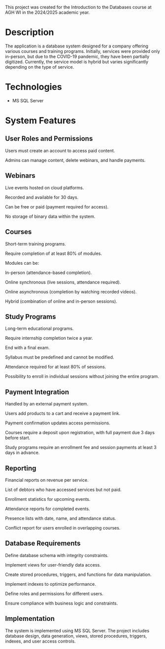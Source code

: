 This project was created for the Introduction to the Databases course at AGH WI in the 2024/2025 academic year.

# Description

The application is a database system designed for a company offering various courses and training programs. Initially, services were provided only in-person, but due to the COVID-19 pandemic, they have been partially digitized. Currently, the service model is hybrid but varies significantly depending on the type of service.

# Technologies

+ MS SQL Server

# System Features

## User Roles and Permissions

Users must create an account to access paid content.

Admins can manage content, delete webinars, and handle payments.

## Webinars

Live events hosted on cloud platforms.

Recorded and available for 30 days.

Can be free or paid (payment required for access).

No storage of binary data within the system.

## Courses

Short-term training programs.

Require completion of at least 80% of modules.

Modules can be:

In-person (attendance-based completion).

Online synchronous (live sessions, attendance required).

Online asynchronous (completion by watching recorded videos).

Hybrid (combination of online and in-person sessions).

## Study Programs

Long-term educational programs.

Require internship completion twice a year.

End with a final exam.

Syllabus must be predefined and cannot be modified.

Attendance required for at least 80% of sessions.
 
Possibility to enroll in individual sessions without joining the entire program.

## Payment Integration

Handled by an external payment system.

Users add products to a cart and receive a payment link.

Payment confirmation updates access permissions.

Courses require a deposit upon registration, with full payment due 3 days before start.

Study programs require an enrollment fee and session payments at least 3 days in advance.

## Reporting

Financial reports on revenue per service.

List of debtors who have accessed services but not paid.

Enrollment statistics for upcoming events.

Attendance reports for completed events.

Presence lists with date, name, and attendance status.

Conflict report for users enrolled in overlapping courses.

## Database Requirements

Define database schema with integrity constraints.

Implement views for user-friendly data access.

Create stored procedures, triggers, and functions for data manipulation.

Implement indexes to optimize performance.

Define roles and permissions for different users.

Ensure compliance with business logic and constraints.

## Implementation

The system is implemented using MS SQL Server. The project includes database design, data generation, views, stored procedures, triggers, indexes, and user access controls.

